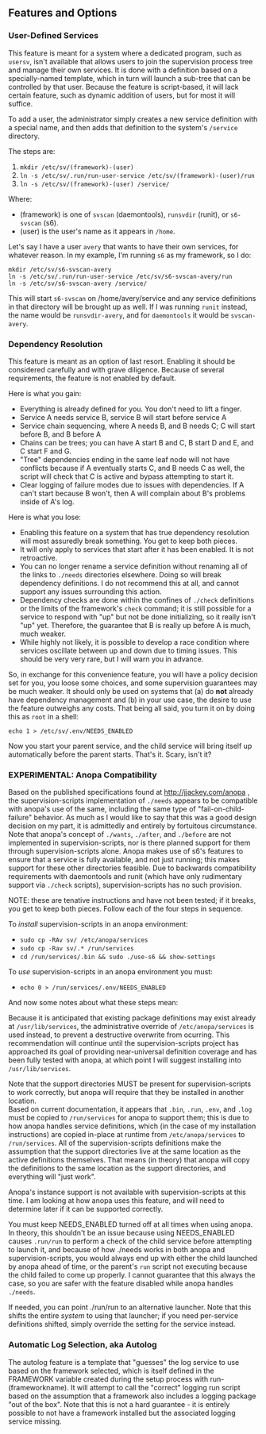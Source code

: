 ## Features and Options

### User-Defined Services

This feature is meant for a system where a dedicated program, such as `usersv`, isn't available that 
allows users to join the supervision process tree and manage their own services.  It is done with a 
definition based on a specially-named template, which in turn will launch a sub-tree that can be 
controlled by that user.  Because the feature is script-based, it will lack certain feature, such as 
dynamic addition of users, but for most it will suffice.

To add a user, the administrator simply creates a new service definition with a special name, and then 
adds that definition to the system's `/service` directory.

The steps are:

1. `mkdir /etc/sv/(framework)-(user)`
2. `ln -s /etc/sv/.run/run-user-service /etc/sv/(framework)-(user)/run`
3. `ln -s /etc/sv/(framework)-(user) /service/`

Where:

* (framework) is one of `svscan` (daemontools), `runsvdir` (runit), or `s6-svscan` (s6).
* (user) is the user's name as it appears in `/home`.

Let's say I have a user `avery` that wants to have their own services, for whatever reason.  In my 
example, I'm running `s6` as my framework, so I do:

    mkdir /etc/sv/s6-svscan-avery
    ln -s /etc/sv/.run/run-user-service /etc/sv/s6-svscan-avery/run
    ln -s /etc/sv/s6-svscan-avery /service/

This will start `s6-svscan` on /home/avery/service and any service definitions in that directory will be 
brought up as well.  If I was running `runit` instead, the name would be `runsvdir-avery`, and for 
`daemontools` it would be `svscan-avery`.


### Dependency Resolution

This feature is meant as an option of last resort.  Enabling it should be considered carefully and with 
grave diligence.  Because of several requirements, the feature is not enabled by default.

Here is what you gain:

* Everything is already defined for you.  You don't need to lift a finger.
* Service A needs service B, service B will start before service A
* Service chain sequencing, where A needs B, and B needs C; C will start before B, and B before A
* Chains can be trees; you can have A start B and C, B start D and E, and C start F and G.
* "Tree" dependencies ending in the same leaf node will not have conflicts because if A eventually starts 
C, and B needs C as well, the script will check that C is active and bypass attempting to start it.
* Clear logging of failure modes due to issues with dependencies.  If A can't start because B won't, then 
A will complain about B's problems inside of A's log.

Here is what you lose:

* Enabling this feature on a system that has true dependency resolution will most assuredly break 
something.  You get to keep both pieces.
* It will only apply to services that start after it has been enabled.  It is not retroactive.
* You can no longer rename a service definition without renaming all of the links to `./needs` directories elsewhere.  Doing so will break dependency definitions.  I do not recommend this at all, and cannot support any issues surrounding this action.
* Dependency checks are done within the confines of `./check` definitions or the limits of the framework's `check` command; it is still possible for a service to respond with "up" but not be done initializing, so it really isn't "up" yet.  Therefore, the guarantee that B is really up before A is much, much weaker.  
* While highly not likely, it is possible to develop a race condition where services oscillate between up and down due to timing issues.  This should be very very rare, but I will warn you in advance.

So, in exchange for this convenience feature, you will have a policy decision set 
for you, you loose some choices, and some supervision guarantees may be much 
weaker.  It should only be used on systems that (a) do **not** already have 
dependency management and (b) in your use case, the desire to use the feature 
outweighs any costs. That being all said, you turn it on by doing this as `root` in 
a shell:

    echo 1 > /etc/sv/.env/NEEDS_ENABLED

Now you start your parent service, and the child service will bring itself up automatically before the 
parent starts.  That's it.  Scary, isn't it?


### EXPERIMENTAL: Anopa Compatibility

Based on the published specifications found at http://jjackey.com/anopa , the 
supervision-scripts implementation of `./needs` appears to be compatible with 
anopa's use of the same, including the same type of "fail-on-child-failure" 
behavior.  As much as I would like to say that this was a good design decision on 
my part, it is admittedly and entirely by fortuitous circumstance.  Note that 
anopa's concept of `./wants`, `./after`, and `./before` are not implemented in 
supervision-scripts, nor is there planned support for them through 
supervision-scripts alone.  Anopa makes use of s6's features to ensure that a 
service is fully available, and not just running; this makes support for these 
other directories feasible.  Due to backwards compatibility requirements with 
daemontools and runit (which have only rudimentary support via `./check` scripts), 
supervision-scripts has no such provision.


NOTE: these are tenative instructions and have not been tested; if it breaks, you get to keep both 
pieces.  Follow each of the four steps in sequence.

To *install* supervision-scripts in an anopa environment:
* `sudo cp -RAv sv/ /etc/anopa/services`
* `sudo cp -Rav sv/.* /run/services`
* `cd /run/services/.bin && sudo ./use-s6 && show-settings`

To *use* supervision-scripts in an anopa environment you must:
* `echo 0 > /run/services/.env/NEEDS_ENABLED`


And now some notes about what these steps mean:

Because it is anticipated that existing package definitions may exist already at 
`/usr/lib/services`, the administrative override of `/etc/anopa/services` is used 
instead, to prevent a destructive overwrite from ocurring.  This recommendation 
will continue until the supervision-scripts project has approached its goal of 
providing near-universal definition coverage and has been fully tested with anopa, 
at which point I will suggest installing into `/usr/lib/services`.
 
Note that the support directories MUST be present for supervision-scripts to work 
correctly, but anopa will require that they be installed in another location.  
Based on current documentation, it appears that `.bin`, `.run`, `.env`, and `.log` 
must be copied to `/run/services` for anopa to support them; this is due to how 
anopa handles service definitions, which (in the case of my installation 
instructions) are copied in-place at runtime from `/etc/anopa/services` to 
`/run/services`.  All of the supervision-scripts definitions make the assumption 
that the support directories live at the same location as the active definitions 
themselves.  That means (in theory) that anopa will copy the definitions to the 
same location as the support directories, and everything will "just work".

Anopa's instance support is not available with supervision-scripts at this time.  I 
am looking at how anopa uses this feature, and will need to determine later if it 
can be supported correctly.

You must keep NEEDS_ENABLED turned off at all times when using anopa.  In theory, 
this shouldn't be an issue because using NEEDS_ENABLED causes `.run/run` to perform 
a check of the child service before attempting to launch it, and because of how 
./needs works in both anopa and supervision-scripts, you would always end up with 
either the child launched by anopa ahead of time, or the parent's `run` script not 
executing because the child failed to come up properly.  I cannot guarantee that 
this always the case, so you are safer with the feature disabled while anopa 
handles `./needs`.

If needed, you can point ./run/run to an alternative launcher.  Note that this shifts the entire *system* 
to using that launcher; if you need per-service definitions shifted, simply override the setting for the 
service instead.


### Automatic Log Selection, aka Autolog

The autolog feature is a template that "guesses" the log service to use based on 
the framework selected, which is itself defined in the FRAMEWORK variable created 
during the setup process with run-(frameworkname).  It will attempt to call the 
"correct" logging run script based on the assumption that a framework also includes 
a logging package "out of the box".  Note that this is not a hard guarantee - it is 
entirely possible to not have a framework installed but the associated logging 
service missing.

